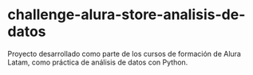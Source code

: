 # challenge-alura-store-analisis-de-datos
Proyecto desarrollado como parte de los cursos de formación de Alura Latam, como práctica de análisis de datos con Python.
